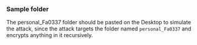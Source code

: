 ### Sample folder 

The personal_Fa0337 folder should be pasted on the Desktop to simulate the attack, since the attack targets the folder named `personal_Fa0337` and encrypts anything in it recursively.